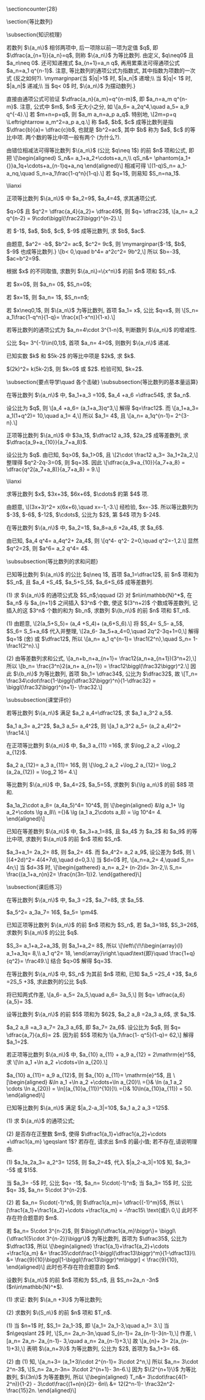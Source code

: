 \sectioncounter{28}
</p>

<p>
\section{等比数列}
</p>

<p>
\subsection{知识梳理}
</p>

<p>
若数列 $\{a_n\}$ 相邻两项中, 后一项除以前一项为定值 $q$, 即 $\dfrac{a_{n+1}}{a_n}=q$, 则称 $\{a_n\}$ 为等比数列. 由定义, $q\neq0$ 且 $a_n\neq 0$. 还可知递推式 $a_{n+1}=a_n q$, 再用累乘法可得通项公式 $a_n=a_1 q^{n-1}$. 注意, 等比数列的通项公式为指数式, 其中指数为项数的一次式 (反之如何?).
\mymarginpar{当 $|q|>1$ 时, $|a_n|$ 递增;\\
当 $|q|< 1$ 时, $|a_n|$ 递减;\\
当 $q< 0$ 时, $\{a_n\}$ 为摆动数列.}
</p>

<p>
直接由通项公式可验证 $\dfrac{a_n}{a_m}=q^{n-m}$, 即 $a_n=a_m q^{n-m}$. 注意, 公式中 $m$, $n$ 无大小之分, 如
\[a_6= a_2q^4,\quad a_5= a_9 q^{-4}.\]
若 $m+n=p+q$, 则 $a_m a_n=a_p a_q$. 特别地, 
\[2m=p+q \Leftrightarrow a_m^2=a_p a_q.\]
称 $a$, $b$, $c$ 成等比数列是指 $\dfrac{b}{a}= \dfrac{c}b$, 也就是 $b^2=ac$, 其中 $b$ 称为 $a$, $c$ 的等比中项. 两个数的等比中项一般有两个 (为什么?).
</p>

<p>
由错位相减法可得等比数列 $\{a_n\}$ (公比 $q\neq 1$) 的前 $n$ 项和公式, 即把
\[\begin{aligned}
    S_n&= a_1+a_2+\cdots+a_n,\\
    qS_n&= \phantom{a_1+{}}a_1q+\cdots+a_{n-1}q+a_nq
\end{aligned}\]
相减可得
\[(1-q)S_n= a_1-a_nq,\quad S_n=a_1\frac{1-q^n}{1-q}.\]
若 $q=1$, 则易知 $S_n=na_1$.
</p>

<p>
\lianxi
<myexercise>
    <p>    正项等比数列 $\{a_n\}$ 中 $a_2=9$, $a_4=4$, 求其通项公式.
</p>
</myexercise>
<mysolution>
    <p>
    $q>0$ 且 $q^2= \dfrac{a_4}{a_2}= \dfrac49$, 则 $q= \dfrac23$,
    \[a_n= a_2 q^{n-2}
        = 9\cdot\biggl(\frac23\biggr)^{n-2}.\]
</p>
</mysolution>
</p>

<p>
<myexercise>
    <p>    若 $-1$, $a$, $b$, $c$, $-9$ 成等比数列, 求 $b$, $ac$.
</p>
</myexercise>
<mysolution>
    <p>
    由题意, $a^2= -b$, $b^2= ac$, $c^2= 9c$, 则
    \mymarginpar{$-1$, $b$, $-9$ 也成等比数列.}
    \[b< 0,\quad b^4= a^2c^2= 9b^2,\]
    所以 $b=-3$, $ac=b^2=9$.
</p>
</mysolution>
</p>

<p>
<myexercise>
    <p>    根据 $x$ 的不同取值, 求数列 $\{a_n\}=\{x^n\}$ 的前 $n$ 项和 $S_n$.
</p>
</myexercise>
<mysolution>
    <p>
    若 $x=0$, 则 $a_n= 0$, $S_n=0$;
</p>

<p>
    若 $x=1$, 则 $a_n= 1$, $S_n=n$;
</p>

<p>
    若 $x\neq0,1$, 则 $\{a_n\}$ 为等比数列, 首项 $a_1= x$, 公比 $q=x$, 则
    \[S_n= a_1\frac{1-q^n}{1-q}= \frac{x(1-x^n)}{1-x}.\]
</p>
</mysolution>
</p>

<p>
<myexercise>
    <p>    若等比数列的通项公式为 $a_n=4\cdot 3^{1-n}$, 判断数列 $\{a_n\}$ 的增减性.
</p>
</myexercise>
<mysolution>
    <p>
    公比 $q= 3^{-1}\in(0,1)$, 首项 $a_n= 4>0$, 则数列 $\{a_n\}$ 递减.
</p>
</mysolution>
</p>

<p>
<myexercise>
    <p>    已知实数 $k$ 和 $5k-2$ 的等比中项是 $2k$, 求 $k$.
</p>
</myexercise>
<mysolution>
    <p>
    $(2k)^2= k(5k-2)$, 则 $k=0$ 或 $2$. 检验可知, $k=2$.
</p>
</mysolution>
</p>

<p>
\subsection{要点导学\quad 各个击破}
\subsubsection{等比数列的基本量运算}
<span id="example-"></span>
<myexample>
    <p>
    在等比数列 $\{a_n\}$ 中, $a_1+a_3 =10$, $a_4 +a_6 =\dfrac54$, 求 $a_n$.
</p>
</myexample>
<mysolution>
    <p>
    设公比为 $q$, 则
    \[a_4 +a_6= (a_1+a_3)q^3,\]
    解得 $q=\frac12$. 而
    \[a_1+a_3= a_1(1+q^2)= 10,\quad a_1= 4,\]
    所以 $a_1= 4$, 且
    \[a_n= a_1q^{n-1}= 2^{3-n}.\]
</p>
</mysolution>
</p>

<p>
<span id="example-"></span>
<myexample>
    <p>
    正项等比数列 $\{a_n\}$ 中 $3a_1$, $\dfrac12 a_3$, $2a_2$ 成等差数列, 求 $\dfrac{a_9+a_{10}}{a_7+a_8}$.
</p>
</myexample>
<mysolution>
    <p>
    设公比为 $q$. 由已知, $q>0$, $a_1>0$, 且
    \[2\cdot \frac12 a_3= 3a_1+2a_2,\]
    整理得 $q^2-2q-3=0$, 则 $q=3$. 因此
    \[\dfrac{a_9+a_{10}}{a_7+a_8}
        = \dfrac{q^2(a_7+a_8)}{a_7+a_8}
        = 9.\]
</p>
</mysolution>
</p>

<p>
\lianxi
<myexercise>
    <p>    求等比数列 $x$, $3x+3$, $6x+6$, $\cdots$ 的第 $4$ 项.
</p>
</myexercise>
<mysolution>
    <p>
    由题意, 
    \[(3x+3)^2= x(6x+6),\quad x=-1,-3.\]
    经检验, $x=-3$. 所以等比数列为 $-3$, $-6$, $-12$, $\cdots$, 公比为 $2$, 第 $4$ 项为 $-24$.
</p>
</mysolution>
</p>

<p>
<myexercise>
    <p>    在等比数列 $\{a_n\}$ 中, $a_2=1$, $a_8=a_6 +2a_4$, 求 $a_6$.
</p>
</myexercise>
<mysolution>
    <p>
    由已知, $a_4 q^4= a_4q^2+ 2a_4$, 则
    \[q^4- q^2- 2=0,\quad q^2=-1,2.\]
    显然 $q^2=2$, 则 $a^6= a_2 q^4= 4$.
</p>
</mysolution>
</p>

<p>
\subsubsection{等比数列的求和问题}
<span id="example-"></span>
<myexample>
    <p>
    已知等比数列 $\{a_n\}$ 的公比 $q\neq 1$, 首项 $a_1=\dfrac12$, 前 $n$ 项和为 $S_n$, 且 $a_4 +S_4$, $a_5+S_5$, $a_6+S_6$ 成等差数列.
</p>

<p>
    (1) 求 $\{a_n\}$ 的通项公式及 $S_n$;\qquad
    (2) 对 $n\in\mathbb{N}^*$, 在 $a_n$ 与 $a_{n+1}$ 之间插入 $3^n$ 个数, 使这 $(3^n+2)$ 个数成等差数列, 记插入的这 $3^n$ 个数的和为 $b_n$, 求数列 $\{b_n\}$ 的前 $n$ 项和 $T_n$.
</p>
</myexample>
<mysolution>
    <p>
    (1) 由题意, 
    \[2(a_5+S_5)= (a_4 +S_4)+ (a_6+S_6).\]
    将 $S_4= S_5- a_5$, $S_6= S_5+a_6$ 代入并整理,
    \[2a_6- 3a_5+a_4=0,\quad 2q^2-3q+1=0,\]
    解得 $q=1$ (舍) 或 $\dfrac12$, 所以
    \[a_n= a_1 q^{n-1}= \frac1{2^n},\quad
        S_n= 1-\frac1{2^n}.\]
</p>

<p>
    (2) 由等差数列求和公式,
    \[a_n+b_n+a_{n+1}= \frac12(a_n+a_{n+1})(3^n+2),\]
    所以
    \[b_n= \frac{3^n}2(a_n+ a_{n+1})
        = \frac12\biggl(\frac32\biggr)^2.\]
    因此 $\{b_n\}$ 为等比数列, 首项 $b_1= \dfrac34$, 公比为 $\dfrac32$, 故
    \[T_n= \frac34\cdot\frac{1-\biggl(\dfrac32\biggr)^n}{1-\dfrac32}
        = \biggl(\frac32\biggr)^{n+1}- \frac32.\]
</p>
</mysolution>
</p>

<p>
\subsubsection{课堂评价}
<myexercise>
    <p>    若等比数列 $\{a_n\}$ 满足 $a_2 a_4=\dfrac12$, 求 $a_1 a_3^2 a_5$.
</p>
</myexercise>
<mysolution>
    <p>
    $a_1 a_3= a_2^2$, $a_3 a_5= a_4^2$, 则
    \[a_1 a_3^2 a_5= (a_2 a_4)^2= \frac14.\]
</p>
</mysolution>
</p>

<p>
<myexercise>
    <p>    在正项等比数列 $\{a_n\}$ 中, $a_3 a_{11} =16$, 求 $\log_2 a_2 +\log_2 a_{12}$.
</p>
</myexercise>
<mysolution>
    <p>
    $a_2 a_{12}= a_3 a_{11}= 16$, 则
    \[\log_2 a_2 +\log_2 a_{12}= \log_2 (a_2a_{12})
        = \log_2 16= 4.\]
</p>
</mysolution>
</p>

<p>
<myexercise>
    <p>    等比数列 $\{a_n\}$ 中, $a_4=2$, $a_5=5$, 求数列 $\{\lg a_n\}$ 的前 $8$ 项和.
</p>
</myexercise>
<mysolution>
    <p>
    $a_1a_2\cdot a_8= (a_4a_5)^4= 10^4$, 则
    \[\begin{aligned}
        &\lg a_1+ \lg a_2+\cdots \lg a_8\\
        ={}& \lg (a_1 a_2\cdots a_8)
        = \lg 10^4= 4.
    \end{aligned}\]
</p>
</mysolution>
</p>

<p>
<myexercise>
    <p>    已知在等差数列 $\{a_n\}$ 中, $a_3+a_1=8$, 且 $a_4$ 为 $a_2$ 和 $a_9$ 的等比中项, 求数列 $\{a_n\}$ 的前 $n$ 项和 $S_n$.
</p>
</myexercise>
<mysolution>
    <p>
    $a_3+a_1= 2a_2= 8$, 则 $a_2= 4$. 而 $a_4^2= a_2 a_9$, 设公差为 $d$, 则
    \[(4+2d)^2= 4(4+7d),\quad d=0,3.\]
    当 $d=0$ 时, 
    \[a_n=a_2= 4,\quad S_n= 4n;\]
    当 $d=3$ 时, 
    \[\begin{gathered}
        a_n= a_2+ (n-2)d= 3n-2,\\
        S_n= \frac{(a_1+a_n)n}2= \frac{n(3n-1)}2.
    \end{gathered}\]
</p>
</mysolution>
</p>

<p>
\subsection{课后练习}
<myexercise>
    <p>    在等比数列 $\{a_n\}$ 中, $a_3 =2$, $a_7=8$, 求 $a_5$.
</p>
</myexercise>
<mysolution>
    <p>
    $a_5^2= a_3a_7= 16$, $a_5= \pm4$.
</p>
</mysolution>
</p>

<p>
<myexercise>
    <p>    已知正项等比数列 $\{a_n\}$ 的前 $n$ 项和为 $S_n$, 若 $a_3=18$, $S_3=26$, 求数列 $\{a_n\}$ 的公比 $q$.
</p>
</myexercise>
<mysolution>
    <p>
    $S_3= a_1+a_2+a_3$, 则 $a_1+a_2= 8$, 所以
    \[\left\{\!\!\begin{array}{l}
        a_1+a_1q= 8,\\
        a_1 q^2= 18,
    \end{array}\right.\quad\text{即}\quad
    \frac{1+q}{q^2}= \frac49.\]
    结合 $q>0$ 解得 $q=3$.
</p>
</mysolution>
</p>

<p>
<myexercise>
    <p>    在等比数列 $\{a_n\}$ 中, $S_n$ 为其前 $n$ 项和, 已知 $a_5 =2S_4 +3$, $a_6 =2S_5 +3$, 求此数列的公比 $q$.
</p>
</myexercise>
<mysolution>
    <p>
    将已知两式作差,
    \[a_6- a_5= 2a_5,\quad a_6= 3a_5,\]
    则 $q= \dfrac{a_6}{a_5}= 3$.
</p>
</mysolution>
</p>

<p>
<myexercise>
    <p>    设等比数列 $\{a_n\}$ 的前 $5$ 项和为 $62$, $a_2 a_8 =2a_3 a_6$, 求 $a_1$.
</p>
</myexercise>
<mysolution>
    <p>
    $a_2 a_8 =a_3 a_7= 2a_3 a_6$, 即 $a_7= 2a_6$. 设公比为 $q$, 则 $q= \dfrac{a_7}{a_6}= 2$. 因为前 $5$ 项和为
    \[a_1\frac{1- q^5}{1-q}= 62,\]
    解得 $a_1=2$.
</p>
</mysolution>
</p>

<p>
<myexercise>
    <p>    若正项等比数列 $\{a_n\}$ 中, $a_{10} a_{11} + a_9 a_{12} = 2\mathrm{e}^5$, 求 
    \[\ln a_1 +\ln a_2 +\cdots+\ln a_{20}.\]
</p>
</myexercise>
<mysolution>
    <p>
    $a_{10} a_{11}= a_9 a_{12}$, 则 $a_{10} a_{11}= \mathrm{e}^5$, 且
    \[\begin{aligned}
        &\ln a_1 +\ln a_2 +\cdots+\ln a_{20}\\
        ={}& \ln (a_1 a_2 \cdots \ln a_{20})
            = \ln[(a_{10}a_{11})^{10}]\\
        ={}& 10\ln(a_{10}a_{11})
            = 50.
    \end{aligned}\]
</p>
</mysolution>
</p>

<p>
<myexercise>
    <p>    已知等比数列 $\{a_n\}$ 满足 $|a_2-a_3|=10$, $a_1 a_2 a_3 =125$.
</p>

<p>
    (1) 求 $\{a_n\}$ 的通项公式;
</p>

<p>
    (2) 是否存在正整数 $m$, 使得 $\dfrac1{a_1}+\dfrac1{a_2}+\cdots +\dfrac1{a_m} \geqslant 1$? 若存在, 请求出 $m$ 的最小值; 若不存在,请说明理由.
</p>
</myexercise>
<mysolution>
    <p>
    (1) $a_1a_2a_3= a_2^3= 125$, 则 $a_2=4$, 代入 $|a_2-a_3|=10$ 知, $a_3= -5$ 或 $15$.
</p>

<p>
    当 $a_3= -5$ 时, 公比 $q= -1$, $a_n= 5\cdot(-1)^n$;
    当 $a_3= 15$ 时, 公比 $q= 3$, $a_n= 5\cdot 3^{n-2}$.
</p>

<p>
    (2) 若 $a_n= 5\cdot(-1)^n$, 则 $\dfrac1{a_m}= \dfrac{(-1)^m}5$, 所以
    \[\frac1{a_1}+\frac1{a_2}+\cdots +\frac1{a_m}
    = -\frac15\ \text{或}\ 0,\]
    此时不存在符合题意的 $m$.
</p>

<p>
    若 $a_n= 5\cdot 3^{n-2}$, 则 $\biggl\{\dfrac1{a_m}\biggr\}= \biggl\{\dfrac1{5\cdot 3^{n-2}}\biggr\}$ 为等比数列, 首项为 $\dfrac35$, 公比为 $\dfrac13$, 所以
    \[\begin{aligned}
        \frac1{a_1}+\frac1{a_2}+\cdots +\frac1{a_m}
        &= \frac35\cdot\frac{1-\biggl(\dfrac13\biggr)^m}{1-\dfrac13}\\
        &= \frac{9}{10}\biggl[1-\biggl(\frac13\biggr)^m\biggr]
        < \frac{9}{10},
    \end{aligned}\]
    此时也不存在符合题意的 $m$.
</p>
</mysolution>
</p>

<p>
<myexercise>
    <p>    设数列 $\{a_n\}$ 的前 $n$ 项和为 $S_n$, 且 $S_n=2a_n -3n$ ($n\in\mathbb{N}^*$).
</p>

<p>
    (1) 求证: 数列 $\{a_n +3\}$ 为等比数列;
</p>

<p>
    (2) 求数列 $\{S_n\}$ 的前 $n$ 项和 $T_n$.
</p>
</myexercise>
<mysolution>
    <p>
    (1) 当 $n=1$ 时, $S_1= 2a_1-3$, 即
    \[a_1= 2a_1-3,\quad a_1= 3.\]
    当 $n\geqslant 2$ 时, 
    \[S_n= 2a_n-3n,\quad S_{n-1}= 2a_{n-1}-3(n-1),\]
    作差,
    \[a_n= 2a_n- 2a_{n-1}- 3,\quad
        a_n= 2a_{n-1}+3,\]
    故 
    \[a_{n}+ 3= 2(a_{n-1}+3),\]
    表明 $\{a_n+3\}$ 为等比数列, 公比为 $2$, 首项为 $a_1+3= 6$.
</p>

<p>
    (2) 由 (1) 知,
    \[a_n+3= (a_1+3)\cdot 2^{n-1}= 3\cdot 2^n,\]
    所以 $a_n= 3\cdot 2^n-3$,
    \[S_n= 2a_n-3n= 3\cdot 2^{n+1}- 3n-6.\]
    因为 $\{2^{n+1}\}$ 为等比数列, $\{3n\}$ 为等差数列, 所以
    \[\begin{aligned}
        T_n&= 3\cdot\frac{4(1-2^n)}{1-2}
            - 3\cdot\frac{(1+n)n}{2}- 6n\\
        &= 12(2^n-1)- \frac32n^2- \frac{15}2n.
    \end{aligned}\]
</p>
</mysolution>
